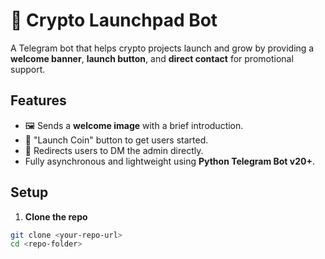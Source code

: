 # 🚀 Crypto Launchpad Bot

A Telegram bot that helps crypto projects launch and grow by providing a **welcome banner**, **launch button**, and **direct contact** for promotional support.



## Features

- 🖼 Sends a **welcome image** with a brief introduction.
- 🚀 "Launch Coin" button to get users started.
- 💬 Redirects users to DM the admin directly.
- Fully asynchronous and lightweight using **Python Telegram Bot v20+**.



## Setup

1. **Clone the repo**

```bash
git clone <your-repo-url>
cd <repo-folder>
